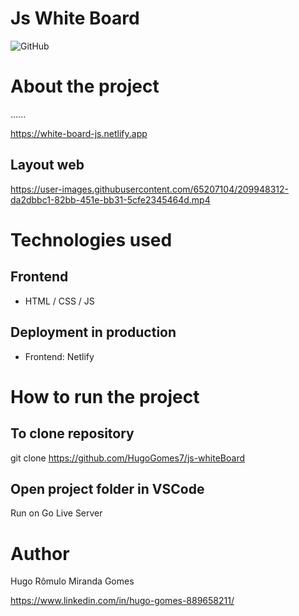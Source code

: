 # Js White Board
![GitHub](https://img.shields.io/github/license/hugogomes7/js-whiteBoard)

# About the project

......

https://white-board-js.netlify.app

## Layout web
https://user-images.githubusercontent.com/65207104/209948312-da2dbbc1-82bb-451e-bb31-5cfe2345464d.mp4


# Technologies used
## Frontend
- HTML / CSS / JS

## Deployment in production
- Frontend: Netlify

# How to run the project
## To clone repository
git clone https://github.com/HugoGomes7/js-whiteBoard

## Open project folder in VSCode
Run on Go Live Server 

# Author
Hugo Rômulo Miranda Gomes

https://www.linkedin.com/in/hugo-gomes-889658211/
